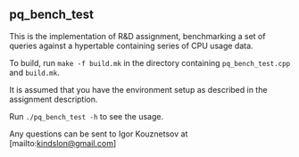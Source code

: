 ## pq_bench_test

This is the implementation of R&D assignment, benchmarking a set of queries against a hypertable containing series of CPU usage data.

To build, run `make -f build.mk` in the directory containing `pq_bench_test.cpp` and `build.mk`.

It is assumed that you have the environment setup as described in the assignment description.

Run `./pq_bench_test -h` to see the usage.

Any questions can be sent to Igor Kouznetsov at [mailto:kindslon@gmail.com]
